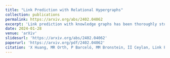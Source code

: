 ```yaml
---
title: "Link Prediction with Relational Hypergraphs"
collection: publications
permalink: https://arxiv.org/abs/2402.04062
excerpt: 'Link prediction with knowledge graphs has been thoroughly studied in graph machine learning, leading to a rich landscape of graph neural network architectures with successful applications. Nonetheless, it remains challenging to transfer the success of these architectures to link prediction with relational hypergraphs. The presence of relational hyperedges makes link prediction a task between k nodes for varying choices of k, which is substantially harder than link prediction with knowledge graphs, where every relation is binary (k = 2). In this paper, we propose two frameworks for link prediction with relational hypergraphs and conduct a thorough analysis of the expressive power of the resulting model architectures via corresponding relational Weisfeiler-Leman algorithms, and also via some natural logical formalisms. Through extensive empirical analysis, we validate the power of the proposed model architectures on various relational hypergraph benchmarks. The resulting model architectures substantially outperform every baseline for inductive link prediction, and lead to state-of-the-art results for transductive link prediction. Our study therefore unlocks applications of graph neural networks to fully relational structures.'
date: 2024-01-28
venue: 'arXiv'
slidesurl: 'https://arxiv.org/abs/2402.04062'
paperurl: 'https://arxiv.org/pdf/2402.04062'
citation: 'X Huang, MR Orth, P Barceló, MM Bronstein, İİ Ceylan, Link Prediction with Relational Hypergraphs, arXiv preprint arXiv:2402.04062, 2024'
---
```


